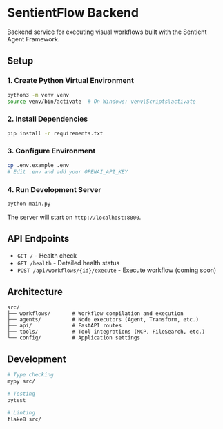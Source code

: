 # SentientFlow Backend

Backend service for executing visual workflows built with the Sentient Agent Framework.

## Setup

### 1. Create Python Virtual Environment

```bash
python3 -m venv venv
source venv/bin/activate  # On Windows: venv\Scripts\activate
```

### 2. Install Dependencies

```bash
pip install -r requirements.txt
```

### 3. Configure Environment

```bash
cp .env.example .env
# Edit .env and add your OPENAI_API_KEY
```

### 4. Run Development Server

```bash
python main.py
```

The server will start on `http://localhost:8000`.

## API Endpoints

- `GET /` - Health check
- `GET /health` - Detailed health status
- `POST /api/workflows/{id}/execute` - Execute workflow (coming soon)

## Architecture

```
src/
├── workflows/       # Workflow compilation and execution
├── agents/          # Node executors (Agent, Transform, etc.)
├── api/             # FastAPI routes
├── tools/           # Tool integrations (MCP, FileSearch, etc.)
└── config/          # Application settings
```

## Development

```bash
# Type checking
mypy src/

# Testing
pytest

# Linting
flake8 src/
```
